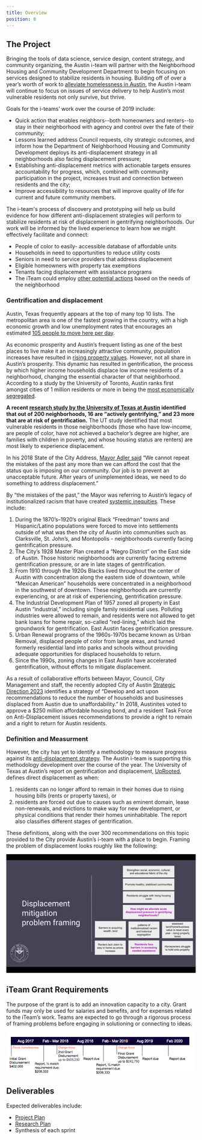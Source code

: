 ```yaml
---
title: Overview
position: 0
---
```


## The Project

Bringing the tools of data science, service design, content strategy, and community organizing, the Austin i-team will partner with the Neighborhood Housing and Community Development Department to begin focusing on services designed to stabilize residents in housing. Building off of over a year’s worth of work to [alleviate homelessness in Austin](https://austininnovation.wixsite.com/solveforhomelessness), the Austin i-team will continue to focus on issues of service delivery to help Austin’s most vulnerable residents not only survive, but thrive.

Goals for the i-teams’ work over the course of 2019 include:

   * Quick action that enables neighbors--both homeowners and renters--to stay in their neighborhood with agency and control over the fate of their community; 
   * Lessons learned address Council requests, city strategic outcomes, and inform how the Department of Neighborhood Housing and Community Development deploys its anti-displacement strategy in all neighborhoods also facing displacement pressure;
   * Establishing anti-displacement metrics with actionable targets ensures accountability for progress, which, combined with community participation in the project, increases trust and connection between residents and the city;
   * Improve accessibility to resources that will improve quality of life for current and future community members.
   
The i-team's process of discovery and prototyping will help us build evidence for how different anti-displacement strategies will perform to stabilize residents at risk of displacement in gentrifying neighborhoods. Our work will be informed by the lived experience to learn how we might effectively facilitate and connect:

   * People of color to easily- accessible database of affordable units
   * Households in need to opportunities to reduce utility costs
   * Seniors in need to service providers that address displacement
   * Eligible homeowners with property tax exemptions
   * Tenants facing displacement with assistance programs
   * The iTeam could employ [other potential actions](https://airtable.com/shrYMtqL09aEhDAjl/tblkvbyzUnWqCKNvh) based on the needs of the neighborhood


### Gentrification and displacement

Austin, Texas frequently appears at the top of many top 10 lists. The metropolitan area is one of the fastest growing in the country, with a high economic growth and low unemployment rates that encourages an estimated [105 people to move here per day](https://www.austinchamber.com/blog/02-21-2019-austin-migration).

As economic prosperity and Austin’s frequent listing as one of the best places to live make it an increasingly attractive community, population increases have resulted in [rising property values](https://www.austintexas.gov/sites/default/files/files/NHCD/Strategic_Housing_Blueprint_4.24.17__reduced_.pdf). However, not all share in Austin’s prosperity. This dynamic has resulted in gentrification, the process by which higher income households displace low income residents of a neighborhood, changing the essential character of that neighborhood. According to a study by the University of Toronto, Austin ranks first amongst cities of 1 million residents or more in being the [most economically segregated](http://martinprosperity.org/media/Segregated%20City.pdf).

**A recent [research study by the University of Texas at Austin](http://sites.utexas.edu/gentrificationproject/) identified that out of 200 neighborhoods, 16 are “actively gentrifying,” and 23 more that are at risk of gentrification.** The UT study identified that most vulnerable residents in those neighborhoods (those who have low-income, are people of color, have not achieved a bachelor’s degree are higher, are families with children in poverty, and whose housing status are renters) are most likely to experience displacement.

In his 2018 State of the City Address, [Mayor Adler said](http://www.mayoradler.com/mayor-adlers-state-of-the-city-address-part-8/) “We cannot repeat the mistakes of the past any more than we can afford the cost that the status quo is imposing on our community. Our job is to prevent an unacceptable future. After years of unimplemented ideas, we need to do something to address displacement.”

By “the mistakes of the past,” the Mayor was referring to Austin’s legacy of institutionalized racism that have created [systemic inequities](https://cityofaustin.github.io/institutional-racism/IRSI_Task_Force_Report-Updated-4-6-17.pdf). These include:

   1. During the 1870’s–1920’s original Black “Freedman” towns and Hispanic/Latino populations were forced to move into settlements outside of what was then the city of Austin into communities such as Clarksville, St. John’s, and Montopolis - neighborhoods currently facing gentrification pressure.
   2. The City’s 1928 Master Plan created a “Negro District” on the East side of Austin. Those historic neighborhoods are currently facing extreme gentrification pressure, or are in late stages of gentrification.
   3. From 1910 through the 1920s Blacks lived throughout the center of Austin with concentration along the eastern side of downtown, while “Mexican American” households were concentrated in a neighborhood in the southwest of downtown. These neighborhoods are currently experiencing, or are at risk of experiencing, gentrification pressure.
   4. The Industrial Development Plan of 1957 zoned all property in East Austin “industrial,” including single family residential uses. Polluting industries were allowed to remain, and residents were not allowed to get bank loans for home repair, so-called “red-lining,” which laid the groundwork for gentrification. East Austin faces gentrification pressure.
   5. Urban Renewal programs of the 1960s-1970s became known as Urban Removal, displaced people of color from large areas, and turned formerly residential land into parks and schools without providing adequate opportunities for displaced households to return.
   6. Since the 1990s, zoning changes in East Austin have accelerated gentrification, without efforts to mitigate displacement.

As a result of collaborative efforts between Mayor, Council, City Management and staff, the recently adopted City of Austin [Strategic Direction 2023](https://austinstrategicplan.bloomfire.com/posts/3301043-austin-strategic-direction-2023-final) identifies a strategy of “Develop and act upon recommendations to reduce the number of households and businesses displaced from Austin due to unaffordability.”  In 2018, Austinites voted to approve a $250 million affordable housing bond, and a resident Task Force on Anti-Displacement issues recommendations to provide a right to remain and a right to return for Austin residents.


### Definition and Measurment

However, the city has yet to identify a methodology to measure progress against its [anti-displacement strategy](https://austinstrategicplan.bloomfire.com/series/3304505/posts/3302571-outcome-metrics-master-list ). The Austin i-team is supporting this methodology development over the course of the year. The University of Texas at Austin’s report on gentrification and displacement, [UpRooted](https://sites.utexas.edu/gentrificationproject/), defines direct displacement as when:
   1. residents can no longer afford to remain in their homes due to rising housing bills (rents or property taxes), or
   2. residents are forced out due to causes such as eminent domain, lease non-renewals, and evictions to make way for new development, or physical conditions that render their homes uninhabitable. The report also classifies different stages of gentrification.

These definitions, along with the over 300 recommendations on this topic provided to the City provide Austin’s i-team with a place to begin. Framing the problem of displacement looks roughly like the following:


![Displacement Problem framing](/assets/img/projects/bloomberg-iteam-displacement/displacement-prob-frame.png)


## iTeam Grant Requirements

The purpose of the grant is to add an innovation capacity to a city. Grant funds may only be used for salaries and benefits, and for expenses related to the iTeam’s work. Teams are expected to go through a rigorous process of framing problems before engaging in solutioning or connecting to ideas. 

![iTeam Grant Requirements Timeline](/assets/img/projects/bloomberg-iteam/iteam-grant-requirement-timeline.png)


## Deliverables

Expected deliverables include:

* [Project Plan](https://docs.google.com/document/d/1U3ie2l3x8hNtROPeZ3QuJHf0PSVwMrnA5QyY1hWVb0w/edit?usp=sharing)
* [Research Plan](https://docs.google.com/presentation/d/1H8OSRHAAuyK0DgMd4QjnFPYBvfVtByKh3K-L6PSZCMM/edit?usp=sharing)
* Synthesis of each sprint
